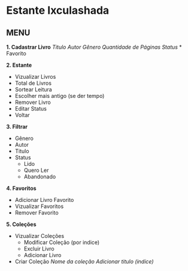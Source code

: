 # Estante Ixculashada #

MENU
---

**1. Cadastrar Livro**
*Titulo*
*Autor*
*Gênero*
*Quantidade de Páginas*
*Status*
    * Favorito

**2. Estante**
* Vizualizar Livros
* Total de Livros
* Sortear Leitura
* Escolher mais antigo (se der tempo)
* Remover Livro
* Editar Status
* Voltar

**3. Filtrar**
* Gênero 
* Autor
* Titulo
* Status
    * Lido
    * Quero Ler
    * Abandonado

**4. Favoritos**
* Adicionar Livro Favorito
* Vizualizar Favoritos
* Remover Favorito

**5. Coleções**
* Vizualizar Coleções 
    * Modificar Coleção (por indice)
    * Excluir Livro
    * Adicionar Livro
* Criar Coleção
    *Nome da coleção*
    *Adicionar titulo (indice)*





 
